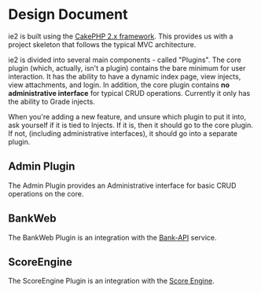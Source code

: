 # Design Document
ie2 is built using the [CakePHP 2.x framework](https://cakephp.org/).  This provides us with a project skeleton that follows the typical MVC architecture.

ie2 is divided into several main components - called "Plugins".  The core plugin (which, actually, isn't a plugin) contains the bare minimum for user interaction.  It has the ability to have a dynamic index page, view injects, view attachments, and login.  In addition, the core plugin contains **no administrative interface** for typical CRUD operations.  Currently it only has the ability to Grade injects.

When you're adding a new feature, and unsure which plugin to put it into, ask yourself if it is tied to Injects.  If it is, then it should go to the core plugin.  If not, (including administrative interfaces), it should go into a separate plugin.

## Admin Plugin
The Admin Plugin provides an Administrative interface for basic CRUD operations on the core.

## BankWeb
The BankWeb Plugin is an integration with the [Bank-API](https://github.com/ubnetdef/bank-api) service.

## ScoreEngine
The ScoreEngine Plugin is an integration with the [Score Engine](https://github.com/ubnetdef/scoreengine).
